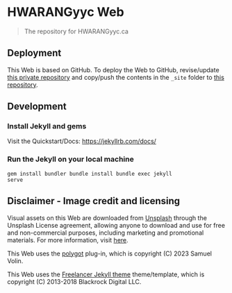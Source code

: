 # HWARANGyyc Web
> The repository for HWARANGyyc.ca

## Deployment
This Web is based on GitHub. To deploy the Web to GitHub, revise/update [this private repository](https://github.com/hwarangyyc/hwarangyyc) and copy/push the contents in the `_site` folder to [this repository](https://github.com/hwarangyyc/hwarangyyc.github.io). 

## Development
### Install Jekyll and gems
Visit the Quickstart/Docs: https://jekyllrb.com/docs/

### Run the Jekyll on your local machine
<code>gem install bundler
bundle install
bundle exec jekyll serve</code>

## Disclaimer - Image credit and licensing
Visual assets on this Web are downloaded from [Unsplash](https://unsplash.com/) through the Unsplash License agreement, allowing anyone to download and use for free and non-commercial purposes, including marketing and promotional materials. For more information, visit [here](https://unsplash.com/license).

This Web uses the [polygot](https://github.com/untra/polyglot) plug-in, which is copyright (C) 2023 Samuel Volin.

This Web uses the [Freelancer Jekyll theme](https://jeromelachaud.com/freelancer-theme) theme/template, which is copyright (C) 2013-2018 Blackrock Digital LLC.
